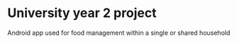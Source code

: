 # University year 2 project
Android app used for food management within a single or shared household
